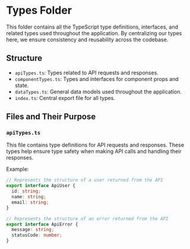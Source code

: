 # Types Folder

This folder contains all the TypeScript type definitions, interfaces, and related types used throughout the application. By centralizing our types here, we ensure consistency and reusability across the codebase.

## Structure

- `apiTypes.ts`: Types related to API requests and responses.
- `componentTypes.ts`: Types and interfaces for component props and state.
- `dataTypes.ts`: General data models used throughout the application.
- `index.ts`: Central export file for all types.

## Files and Their Purpose

### `apiTypes.ts`

This file contains type definitions for API requests and responses. These types help ensure type safety when making API calls and handling their responses.

Example:

```typescript
// Represents the structure of a user returned from the API
export interface ApiUser {
  id: string;
  name: string;
  email: string;
}

// Represents the structure of an error returned from the API
export interface ApiError {
  message: string;
  statusCode: number;
}
```
